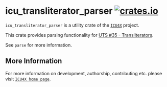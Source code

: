 # icu_transliterator_parser [![crates.io](https://img.shields.io/crates/v/icu_transliterator_parser)](https://crates.io/crates/icu_transliterator_parser)

<!-- cargo-rdme start -->

`icu_transliterator_parser` is a utility crate of the [`ICU4X`] project.

This crate provides parsing functionality for [UTS #35 - Transliterators](https://unicode.org/reports/tr35/tr35-general.html#Transforms).

See `parse` for more information.

[`ICU4X`]: ../icu/index.html

<!-- cargo-rdme end -->

## More Information

For more information on development, authorship, contributing etc. please visit [`ICU4X home page`](https://github.com/unicode-org/icu4x).
